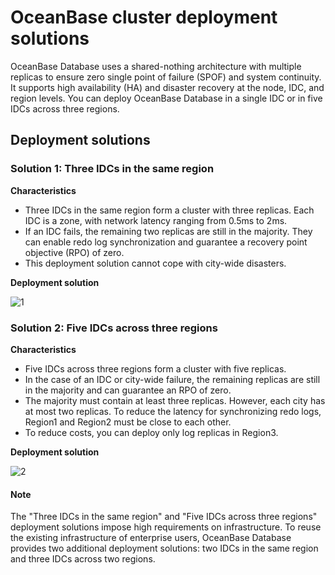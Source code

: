 # OceanBase cluster deployment solutions

OceanBase Database uses a shared-nothing architecture with multiple replicas to ensure zero single point of failure (SPOF) and system continuity. It supports high availability (HA) and disaster recovery at the node, IDC, and region levels. You can deploy OceanBase Database in a single IDC or in five IDCs across three regions.



## Deployment solutions

### Solution 1: Three IDCs in the same region

**Characteristics**

* Three IDCs in the same region form a cluster with three replicas. Each IDC is a zone, with network latency ranging from 0.5ms to 2ms.
* If an IDC fails, the remaining two replicas are still in the majority. They can enable redo log synchronization and guarantee a recovery point objective (RPO) of zero.
* This deployment solution cannot cope with city-wide disasters.

**Deployment solution**

![1](https://obbusiness-private.oss-cn-shanghai.aliyuncs.com/doc/img/observer-enterprise/V4.1.0/EN_US/4.deploy/3.deploy-oceanbase-database-enterprise/%E5%90%8C%E5%9F%8E%E4%B8%89%E6%9C%BA%E6%88%BF%E4%B8%89%E5%89%AF%E6%9C%AC.jpg)

### Solution 2: Five IDCs across three regions

**Characteristics**

* Five IDCs across three regions form a cluster with five replicas.
* In the case of an IDC or city-wide failure, the remaining replicas are still in the majority and can guarantee an RPO of zero.
* The majority must contain at least three replicas. However, each city has at most two replicas. To reduce the latency for synchronizing redo logs, Region1 and Region2 must be close to each other.
* To reduce costs, you can deploy only log replicas in Region3.

**Deployment solution**

![2](https://obbusiness-private.oss-cn-shanghai.aliyuncs.com/doc/img/observer-enterprise/V4.1.0/EN_US/4.deploy/3.deploy-oceanbase-database-enterprise/%E4%B8%89%E5%9C%B0%E4%BA%94%E4%B8%AD%E5%BF%83%E4%BA%94%E5%89%AF%E6%9C%AC.jpg)

<main id="notice" type='explain'>
  <h4>Note</h4>
  <p>The "Three IDCs in the same region" and "Five IDCs across three regions" deployment solutions impose high requirements on infrastructure. To reuse the existing infrastructure of enterprise users, OceanBase Database provides two additional deployment solutions: two IDCs in the same region and three IDCs across two regions. </p>
</main>

